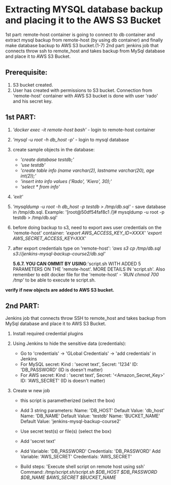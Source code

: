 # Extracting MYSQL database backup and placing it to the AWS S3 Bucket


1st part: remote-host container is going to connect to db container and extract mysql backup from remote-host (by using db container) and finally make database backup to AWS S3 bucket.(1-7)
2nd part: jenkins job that connects throw ssh to remote_host and takes backup from MySql database and place it to AWS S3 Bucket.

## Prerequisite:
1. S3 bucket created.
2. User has created with permissions to S3 bucket.
Connection from 'remote-host' container with AWS S3 bucket is done with user 'rado' and his secret key.

## 1st PART:

1. _'docker exec -it remote-host bash'_ - login to remote-host container
2. _'mysql -u root -h db_host -p'_ - login to mysql database
3. create sample objects in the database:
   - _'create database testdb;'_
   - _'use testdb'_
   - _'create table info (name varchar(2), lastname varchar(20), age int(2));'_
   - _'insert into info values ('Rado', 'Kiero', 30);'_
   - _'select * from info'_
4. _'exit'_
5. _'mysqldump -u root -h db_host -p testdb > /tmp/db.sql'_ - save database in /tmp/db.sql.
    Example: '[root@50df54faf8c1 /]# mysqldump -u root -p testdb > /tmp/db.sql'
6. before doing backup to s3, need to export aws user credentials on the 'remote-host' container:
   _'export AWS_ACCESS_KEY_ID=XXXX'_
   _'export AWS_SECRET_ACCESS_KEY=XXX'_
7. after export credentials type on 'remote-host':
   _'aws s3 cp /tmp/db.sql s3://jenkins-mysql-backup-course2/db.sql'_
   
    **5.6.7. YOU CAN OMMIT BY USING**:'script.sh WITH ADDED 5 PARAMETERS ON THE 'remote-host'. MORE DETAILS IN 'script.sh'.
    Also remember to edit docker file for the 'remote-host' - _'RUN chmod 700 /tmp'_ to be able to execute te script.sh.

**verify if new objects are added to AWS S3 bucket.**

## 2nd PART:
Jenkins job that connects throw SSH to remote_host and takes backup from MySql database and place it to AWS S3 Bucket.

1. Install required credential plugins
2. Using Jenkins to hide the sensitive data (credentials):
   - Go to 'credentials' -> 'GLobal Credentials' -> 'add credentials' in Jenkins
   - For MySQL secret: Kind : 'secret text', Secret: '1234' ID: 'DB_PASSWORD' (ID is doesn't matter)
   - For AWS secret: Kind : 'secret text', Secret: '<Amazon_Secret_Key>' ID: 'AWS_SECRET' (ID is doesn't matter)

3. Create w new job
   - this script is parametherized (select the box)
   - Add 3 string parameters:
    Name: 'DB_HOST' Default Value: 'db_host'
    Name: 'DB_NAME' Default Value: 'testdb'
    Name: 'BUCKET_NAME' Default Value: 'jenkins-mysql-backup-course2'

   - Use secret test(s) or file(s) (select the box)
   - Add 'secret text'
   - Add Variable: 'DB_PASSWORD' Credentials: 'DB_PASSWORD'
       Add Variable: 'AWS_SECRET' Credentials: 'AWS_SECRET'

   - Build steps: 'Execute shell script on remote host using ssh'
    Command: _/tmp/script.sh/script.sh $DB_HOST $DB_PASSWORD $DB_NAME $AWS_SECRET $BUCKET_NAME_

